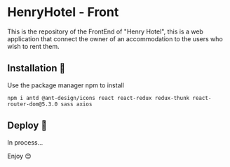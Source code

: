 # HenryHotel - Front
This is the repository of the FrontEnd of "Henry Hotel", this is a web application that connect the owner of an accommodation to the users who wish to rent them.

## Installation 🔧

Use the package manager npm to install

```
npm i antd @ant-design/icons react react-redux redux-thunk react-router-dom@5.3.0 sass axios
```

## Deploy 🚀
In process...

Enjoy 😊
